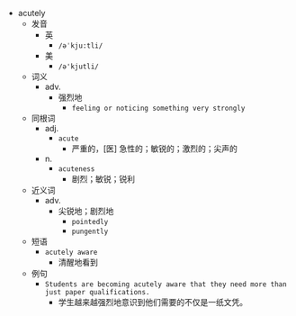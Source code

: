 - acutely
  - 发音
    - 英
      - `/əˈkju:tli/`
    - 美
      - `/ə'kjutli/`
  - 词义
    - adv.
      - 强烈地
        - `feeling or noticing something very strongly`
  - 同根词
    - adj.
      - `acute`
        - 严重的，[医] 急性的；敏锐的；激烈的；尖声的
    - n.
      - `acuteness`
        - 剧烈；敏锐；锐利
  - 近义词
    - adv.
      - 尖锐地；剧烈地
        - `pointedly`
        - `pungently`
  - 短语
    - `acutely aware`
      - 清醒地看到 
  - 例句
    - `Students are becoming acutely aware that they need more than just paper qualifications.`
      - 学生越来越强烈地意识到他们需要的不仅是一纸文凭。

